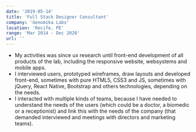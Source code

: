 ```yaml
---
date: '2019-05-14'
title: 'Full Stack Designer Consultant'
company: 'Genomika Labs'
location: 'Recife, PE'
range: 'Mar 2014 - Dec 2020'
url: ''
---
```


- My activities was since ux research until front-end development of all products of the lab, including the responsive website, websystems and mobile apps.
- I interviewed users, prototyped wireframes, draw layouts and developed front-end, sometimes with pure HTML5, CSS3 and JS, sometimes with jQuery, React Native, Bootstrap and others technologies, depending on the needs.
- I interacted with multiple kinds of teams, because I have needed to understand the needs of the users (which could be a doctor, a biomedic or a receptionist) and link this with the needs of the company (that demanded interviewed and meetings with directors and marketing teams).
